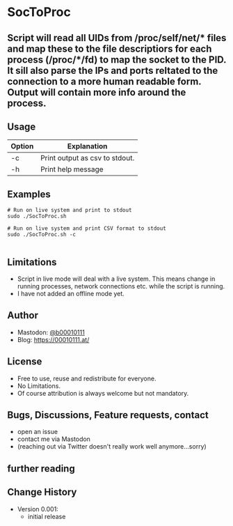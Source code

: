 # SocToProc
## Script will read all UIDs from /proc/self/net/* files and map these to the file descriptiors for each process (/proc/*/fd) to map the socket to the PID. It sill also parse the IPs and ports reltated to the connection to a more human readable form. Output will contain more info around the process.


## Usage
Option | Explanation
--- | ---
-c  | Print output as csv to stdout.
-h  | Print help message


## Examples
```
# Run on live system and print to stdout
sudo ./SocToProc.sh

# Run on live system and print CSV format to stdout
sudo ./SocToProc.sh -c
 
```

## Limitations
* Script in live mode will deal with a live system. This means change in running processes, network connections etc. while the script is running.
* I have not added an offline mode yet.

## Author
* Mastodon: [@b00010111](https://ioc.exchange/@b00010111)
* Blog: https://00010111.at/

## License
* Free to use, reuse and redistribute for everyone.
* No Limitations.
* Of course attribution is always welcome but not mandatory.

## Bugs, Discussions, Feature requests, contact
* open an issue
* contact me via Mastodon
* (reaching out via Twitter doesn't really work well anymore...sorry)

## further reading


## Change History
 * Version 0.001:
    * initial release
